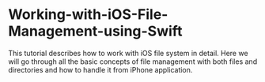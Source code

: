 Working-with-iOS-File-Management-using-Swift
============================================

This tutorial describes how to work with iOS file system in detail. Here we will go through all the basic concepts of file management with both files and directories and how to handle it from iPhone application.
